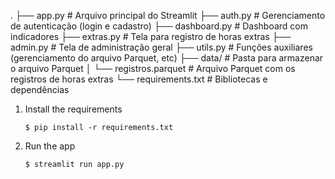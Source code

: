 .
├── app.py                 # Arquivo principal do Streamlit
├── auth.py                # Gerenciamento de autenticação (login e cadastro)
├── dashboard.py           # Dashboard com indicadores
├── extras.py              # Tela para registro de horas extras
├── admin.py               # Tela de administração geral
├── utils.py               # Funções auxiliares (gerenciamento do arquivo Parquet, etc)
├── data/                  # Pasta para armazenar o arquivo Parquet
│   └── registros.parquet   # Arquivo Parquet com os registros de horas extras
└── requirements.txt       # Bibliotecas e dependências



1. Install the requirements

   ```
   $ pip install -r requirements.txt
   ```

2. Run the app

   ```
   $ streamlit run app.py
   ```
